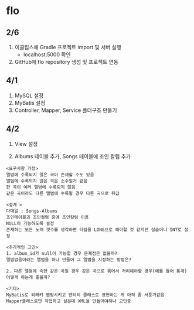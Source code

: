 # flo

## 2/6

1. 이클립스에 Gradle 프로젝트 import 및 서버 실행
   - localhost:5000 확인
2. GitHub에 flo repository 생성 및 프로젝트 연동

## 4/1

1. MySQL 설정
2. MyBatis 설정
3. Controller, Mapper, Service 폴더구조 만들기

## 4/2

1. View 설정

2. Albums 테이블 추가, Songs 테이블에 조인 칼럼 추가
```
<요구사항 가정>
앨범에 수록되지 않은 곡이 존재할 수도 있음
앨범에 수록되지 않은 곡은 소수일거 같음
한 곡이 여러 앨범에 수록되지 않음
같은 곡이라도 다른 앨범에 수록될 경우 다른 곡으로 취급

<설계 >
다대일 : Songs-Albums
조인테이블과 조인컬럼 중에 조인칼럼 이용
NULL이 가능하도록 설정
존재하는 모든 노래 갯수를 생각하면 타입을 LONG으로 해야할 것 같지만 실습이니 INT로 설정

<추가적인 고민>
1. album_id가 null이 가능할 경우 문제점은 없을까?
앨범없음이라는 앨범을 하나 만들어 그 앨범을 지정하는 방법은?

2. 다른 앨범에 속한 같은 곡일 경우 같은 곡으로 묶어서 처리해야할 경우(예를 들어 통계) 어떻게 하는게 좋을까?

<기타>
MyBatis로 외래키 맵핑시키고 엔티티 클래스로 표현하는 게 아직 좀 서툰거같음
Mapper클래스로만 작업하고 싶은데 XML을 만들어야하나 고민중
```

